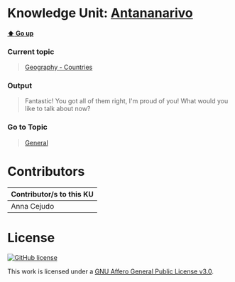 # Knowledge Unit: [Antananarivo](../../knowledge_units/geography-countries/antananarivo.md)

#### [:arrow_up: Go up](../../topics/geography-countries.md)
### Current topic
> [Geography - Countries](../../topics/geography-countries.md)
### Output
> Fantastic! You got all of them right, I&#039;m proud of you! What would you like to talk about now?
### Go to Topic
> [General](../../topics/general.md)


# Contributors

| Contributor/s to this KU |
| - | 
| Anna Cejudo |

# License
[![GitHub license](https://img.shields.io/github/license/inbrainz/cerebro)](https://github.com/inbrainz/cerebro/blob/master/LICENSE)

This work is licensed under a [GNU Affero General Public License v3.0](https://www.gnu.org/licenses/agpl-3.0.txt).